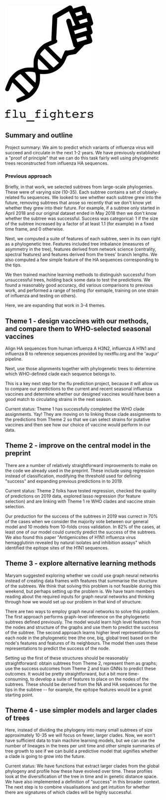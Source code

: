 ![Logo](logo.png)

## Summary and outline
Project summary: We aim to predict which variants of influenza virus will succeed and circulate in the next 1-2 years. 
We have previously established a "proof of principle" that we can do this task fairly well using phylogenetic trees reconstructed from influenza HA sequences.

### Previous approach
Briefly, in that work, we selected subtrees from large-scale phylogenies. These were of varying size (10-35). Each subtree contains a set of closely-related flu sequences. We looked to see whether each subtree grew into the future, removing subtrees that arose so recently that we don't know yet whether they grew into their future. For example, if a subtree only started in April 2018 and our original dataset ended in May 2018 then we don't know whether the subtree was successful. Success was categorical: 1 if the size of the subtree increased by a factor of at least 1.1 (for example) in a fixed time frame, and 0 otherwise. 

Next, we computed a suite of features of each subtree, seen in its own right as a phylogenetic tree. Features included tree imbalance (measures of asymmetry in the tree), features derived from network science (centrality, spectral features) and features derived from the trees' branch lengths. We also computed a few simple feature of the HA sequences corresponding to the tips. 

We then trained machine learning methods to distinguish successful from unsuccessful trees, holding back some data to test the predictions. We found a reasonably good accuracy, did various comparisons to previous work, and performed a range of testing (for exmaple, training on one strain of influenza and testing on others). 

Here, we are expanding that work in 3-4 themes. 

## Theme 1 - design vaccines with our methods, and compare them to WHO-selected seasonal vaccines

Align HA sequences from human influenza A H3N2, influenza A H1N1 and influenza B to reference sequences provided by nextflu.org and the 'augur' pipeline. 

Next, use those alignments together with phylogenetic trees to determine which WHO-defined clade each sequence belongs to. 

This is a key next step for the flu prediction project, because it will allow us to compare our predictions to the current and recent seasonal influenza vaccines and determine whether our designed vaccines would have been a good match to circulating strains in the next season.

Current status: Theme 1 has successfully completed the WHO clade assignments. Yay! They are moving on to linking those clade assignments to the predictions from Theme 2 so that we can select strains for putative vaccines and then see how our choice of vaccine would perform in our data. 

## Theme 2 - improve on the central model in the preprint 

There are a number of relatively straightforward improvements to make on the code we already used in the preprint. These include using regression instead of classification, modifying the threshold used for defining "success" and expanding previous predictions in to 2019. 

Current status: Theme 2 folks have tested regression, checked the quality of predictions on 2019 data, explored lasso regression (for feature selection) and are linking with Theme 1 re WHO clades and vaccine strain selection. 

Our preduction for the success of the subtrees in 2019 was currect in 70% of the cases when we consider the majority vote between our general model and 10 models from 10-folds cross validation. In 82% of the cases, at least one of our model could curectly predict the success of the subtrees. We also found this paper "Antigenicsites of H1N1 influenza virus hemagglutinin revealed by natural isolates and inhibition assays" which identified the epitope sites of the H1N1 sequences. 

## Theme 3 - explore alternative learning methods 

Maryam suggested exploring whether we could use graph neural networks instead of creating data frames with features that summarise the structure of the subtrees. We think that solving this problem is not feasible during this weekend, but perhaps setting up the problem is. We have team members reading about the required inputs for graph neural networks and thinking through how we would set up our problem in that kind of structure. 

There are two ways to employ graph neural networks to solve this problem. The first approach performs graph-level inference on the phylogenetic subtrees defined previously. The model would learn high level features from the nodes and structure of the graphs and use them to predict the success of the subtree.  The second approach learns higher level representations for each node in the phylogenetic tree (the one, big, global tree) based on the node's features and features of its neighbours. The model then uses these representations to predict the success of the node.

Setting up the first of these structures should be reasonably straightforward: obtain subtrees from Theme 2, represent them as graphs; use the success outcomes from Theme 2 and train GNNs to predict these outcomes. It would be pretty straightforward, but a bit more time-consuming, to develop a suite of features to place on the nodes of the subtrees. These should be derived from the NA and HA sequences for the tips in the subtree -- for example, the epitope features would be a great starting point. 

## Theme 4 - use simpler models and larger clades of trees 

Here, instead of dividing the phylogeny into many small subtrees of size approximately 10-35 we will focus on fewer, larger clades. Now, we won't have sufficient data to train machine learning models, but we can use the number of lineages in the trees per unit time and other simple summaries of tree growth to see if we can build a predictive model that signifies whether a clade is going to grow into the future. 

Current status: We have functions that extract larger clades from the global phylogeny and profile how these have evolved over time. These profiles look at the diversification of the tree in time and in genetic distance space. We have also implemented a definition of "success" in this broader context. The next step is to combine visualisations and get intuition for whether there are signatures of which clades will be highly successful. 


